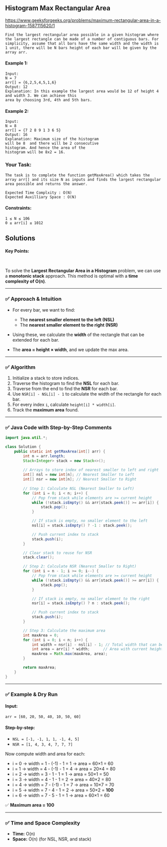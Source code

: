 ## Histogram Max Rectangular Area

https://www.geeksforgeeks.org/problems/maximum-rectangular-area-in-a-histogram-1587115620/1


```
Find the largest rectangular area possible in a given histogram where the largest rectangle can be made of a number of contiguous bars. For simplicity, assume that all bars have the same width and the width is 1 unit, there will be N bars height of each bar will be given by the array arr.
```


#### Example 1:

```
Input:
N = 7
arr[] = {6,2,5,4,5,1,6}
Output: 12
Explanation: In this example the largest area would be 12 of height 4 and width 3. We can achieve this 
area by choosing 3rd, 4th and 5th bars.

```

#### Example 2:
```
Input:
N = 8
arr[] = {7 2 8 9 1 3 6 5}
Output: 16
Explanation: Maximum size of the histogram 
will be 8  and there will be 2 consecutive 
histogram. And hence the area of the 
histogram will be 8x2 = 16.
```
### Your Task:

```
The task is to complete the function getMaxArea() which takes the array arr[] and its size N as inputs and finds the largest rectangular area possible and returns the answer.

Expected Time Complxity : O(N)
Expected Auxilliary Space : O(N)
```

#### Constraints:
```
1 ≤ N ≤ 106
0 ≤ arr[i] ≤ 1012
```

## Solutions

#### Key Points:
```


```

To solve the **Largest Rectangular Area in a Histogram** problem, we can use a **monotonic stack** approach. This method is optimal with a **time complexity of O(n)**.

---

### ✅ **Approach & Intuition**

* For every bar, we want to find:

  * The **nearest smaller element to the left (NSL)**
  * The **nearest smaller element to the right (NSR)**
* Using these, we calculate the **width** of the rectangle that can be extended for each bar.
* The **area = height × width**, and we update the max area.

---

### ✅ **Algorithm**

1. Initialize a stack to store indices.
2. Traverse the histogram to find the **NSL** for each bar.
3. Traverse from the end to find the **NSR** for each bar.
4. Use `NSR[i] - NSL[i] - 1` to calculate the width of the rectangle for each bar.
5. For every index `i`, calculate `height[i] * width[i]`.
6. Track the **maximum area** found.

---

### ✅ **Java Code with Step-by-Step Comments**

```java
import java.util.*;

class Solution {
    public static int getMaxArea(int[] arr) {
        int n = arr.length;
        Stack<Integer> stack = new Stack<>();
        
        // Arrays to store index of nearest smaller to left and right
        int[] nsl = new int[n]; // Nearest Smaller to Left
        int[] nsr = new int[n]; // Nearest Smaller to Right
        
        // Step 1: Calculate NSL (Nearest Smaller to Left)
        for (int i = 0; i < n; i++) {
            // Pop from stack while elements are >= current height
            while (!stack.isEmpty() && arr[stack.peek()] >= arr[i]) {
                stack.pop();
            }

            // If stack is empty, no smaller element to the left
            nsl[i] = stack.isEmpty() ? -1 : stack.peek();

            // Push current index to stack
            stack.push(i);
        }

        // Clear stack to reuse for NSR
        stack.clear();

        // Step 2: Calculate NSR (Nearest Smaller to Right)
        for (int i = n - 1; i >= 0; i--) {
            // Pop from stack while elements are >= current height
            while (!stack.isEmpty() && arr[stack.peek()] >= arr[i]) {
                stack.pop();
            }

            // If stack is empty, no smaller element to the right
            nsr[i] = stack.isEmpty() ? n : stack.peek();

            // Push current index to stack
            stack.push(i);
        }

        // Step 3: Calculate the maximum area
        int maxArea = 0;
        for (int i = 0; i < n; i++) {
            int width = nsr[i] - nsl[i] - 1; // Total width that can be covered
            int area = arr[i] * width;      // Area with current height
            maxArea = Math.max(maxArea, area);
        }

        return maxArea;
    }
}
```

---

### ✅ **Example & Dry Run**

#### Input:

```
arr = [60, 20, 50, 40, 10, 50, 60]
```

#### Step-by-step:

* `NSL = [-1, -1, 1, 1, -1, 4, 5]`
* `NSR = [1, 4, 3, 4, 7, 7, 7]`

Now compute width and area for each:

* i = 0 → width = 1 - (-1) - 1 = 1 → area = 60×1 = 60
* i = 1 → width = 4 - (-1) - 1 = 4 → area = 20×4 = 80
* i = 2 → width = 3 - 1 - 1 = 1 → area = 50×1 = 50
* i = 3 → width = 4 - 1 - 1 = 2 → area = 40×2 = 80
* i = 4 → width = 7 - (-1) - 1 = 7 → area = 10×7 = 70
* i = 5 → width = 7 - 4 - 1 = 2 → area = 50×2 = **100**
* i = 6 → width = 7 - 5 - 1 = 1 → area = 60×1 = 60

✅ **Maximum area = 100**

---

### ✅ **Time and Space Complexity**

* **Time:** O(n)
* **Space:** O(n) (for NSL, NSR, and stack)






























